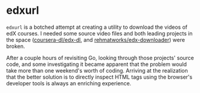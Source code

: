 # edxurl

`edxurl` is a botched attempt at creating a utility to download the videos of edX courses.
I needed some source video files and both leading projects in the space
([coursera-dl/edx-dl](https://github.com/coursera-dl/edx-dl), and
[rehmatworks/edx-downloader](https://github.com/rehmatworks/edx-downloader))
were broken.

After a couple hours of revisiting Go, looking through those projects' source code,
and some investigating it became apparent that the problem would take more than one
weekend's worth of coding.
Arriving at the realization that the better solution is to directly inspect HTML tags
using the browser's developer tools is always an enriching experience.
